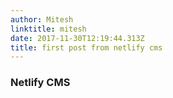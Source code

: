 ```yaml
---
author: Mitesh
linktitle: mitesh
date: 2017-11-30T12:19:44.313Z
title: first post from netlify cms
---
```

### Netlify CMS
